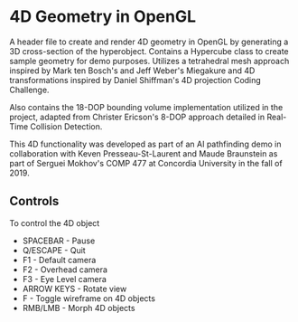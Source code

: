# 4D Geometry in OpenGL
A header file to create and render 4D geometry in OpenGL by generating a 3D cross-section of the hyperobject. Contains a Hypercube class to create sample geometry for demo purposes. Utilizes a tetrahedral mesh approach inspired by Mark ten Bosch's and Jeff Weber's Miegakure and 4D transformations inspired by Daniel Shiffman's 4D projection Coding Challenge.

Also contains the 18-DOP bounding volume implementation utilized in the project, adapted from Christer Ericson's 8-DOP approach detailed in Real-Time Collision Detection.

This 4D functionality was developed as part of an AI pathfinding demo in collaboration with Keven Presseau-St-Laurent and Maude Braunstein as part of Serguei Mokhov's COMP 477 at Concordia University in the fall of 2019.

## Controls
To control the 4D object 

* SPACEBAR - Pause
* Q/ESCAPE - Quit
* F1 - Default camera
* F2 - Overhead camera
* F3 - Eye Level camera
* ARROW KEYS - Rotate view
* F - Toggle wireframe on 4D objects
* RMB/LMB - Morph 4D objects